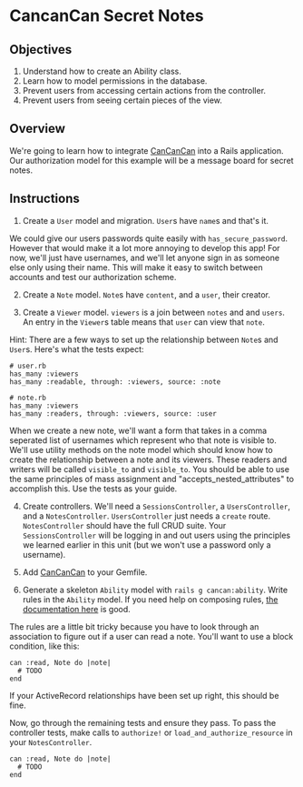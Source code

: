 # CancanCan Secret Notes

## Objectives
1. Understand how to create an Ability class.
2. Learn how to model permissions in the database.
3. Prevent users from accessing certain actions from the controller.
4. Prevent users from seeing certain pieces of the view.

## Overview

We're going to learn how to integrate [CanCanCan] into a Rails application. Our authorization model for this example will be a message board for secret notes.

## Instructions

1. Create a `User` model and migration. `User`s have `name`s and that's it.

We could give our users passwords quite easily with `has_secure_password`. However that would make it a lot more annoying to develop this app! For now, we'll just have usernames, and we'll let anyone sign in as someone else only using their name. This will make it easy to switch between accounts and test our authorization scheme.

2. Create a `Note` model. `Note`s have `content`, and a `user`, their creator.

3. Create a `Viewer` model. `viewers` is a join between `notes` and and `users`. An entry in the `Viewer`s table means that `user` can view that `note`. 

Hint: There are a few ways to set up the relationship between `Note`s and `User`s. Here's what the tests expect:

    # user.rb
    has_many :viewers
    has_many :readable, through: :viewers, source: :note

    # note.rb
    has_many :viewers
    has_many :readers, through: :viewers, source: :user

When we create a new note, we'll want a form that takes in a comma seperated list of usernames which represent who that note is visible to.  We'll use utility methods on the note model which should know how to create the relationship between a note and its viewers.  These readers and writers will be called `visible_to` and `visible_to`.  You should be able to use the same principles of mass assignment and "accepts_nested_attributes" to accomplish this.  Use the tests as your guide.

4. Create controllers. We'll need a `SessionsController`, a `UsersController`, and a `NotesController`. `UsersController` just needs a `create` route. `NotesController` should have the full CRUD suite.  Your `SessionsController` will be logging in and out users using the principles we learned earlier in this unit (but we won't use a password only a username).  

5. Add [CanCanCan] to your Gemfile. 
6. Generate a skeleton `Ability` model with `rails g cancan:ability`. Write rules in the `Ability` model. If you need help on composing rules, [the documentation here][defining_abilities] is good.

The rules are a little bit tricky because you have to look through an association to figure out if a user can read a note. You'll want to use a block condition, like this:

    can :read, Note do |note|
      # TODO
    end

If your ActiveRecord relationships have been set up right, this should be fine.

Now, go through the remaining tests and ensure they pass. To pass the controller tests, make calls to `authorize!` or `load_and_authorize_resource` in your `NotesController`.

[CanCanCan]: https://github.com/CanCanCommunity/cancancan
[defining_abilities]: https://github.com/CanCanCommunity/cancancan/wiki/defining-abilities

    can :read, Note do |note|
      # TODO
    end
